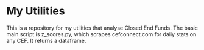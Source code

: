 # My Utilities

This is a repository for my utilities that analyse Closed End Funds.
The basic main script is z_scores.py, which scrapes cefconnect.com for daily stats on any CEF. It returns a dataframe.
